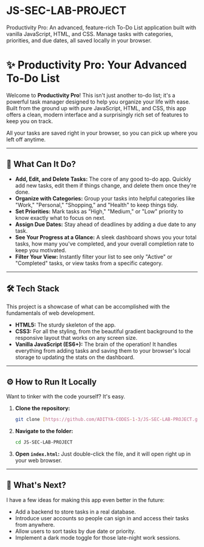 # JS-SEC-LAB-PROJECT
 Productivity Pro: An advanced, feature-rich To-Do List application built with vanilla JavaScript, HTML, and CSS. Manage tasks with categories, priorities, and due dates, all saved locally in your browser.
# ✨ Productivity Pro: Your Advanced To-Do List

Welcome to **Productivity Pro**! This isn't just another to-do list; it's a powerful task manager designed to help you organize your life with ease. Built from the ground up with pure JavaScript, HTML, and CSS, this app offers a clean, modern interface and a surprisingly rich set of features to keep you on track.

All your tasks are saved right in your browser, so you can pick up where you left off anytime.

---

## 🚀 What Can It Do?

* **Add, Edit, and Delete Tasks:** The core of any good to-do app. Quickly add new tasks, edit them if things change, and delete them once they're done.
* **Organize with Categories:** Group your tasks into helpful categories like "Work," "Personal," "Shopping," and "Health" to keep things tidy.
* **Set Priorities:** Mark tasks as "High," "Medium," or "Low" priority to know exactly what to focus on next.
* **Assign Due Dates:** Stay ahead of deadlines by adding a due date to any task.
* **See Your Progress at a Glance:** A sleek dashboard shows you your total tasks, how many you've completed, and your overall completion rate to keep you motivated.
* **Filter Your View:** Instantly filter your list to see only "Active" or "Completed" tasks, or view tasks from a specific category.

---

## 🛠️ Tech Stack

This project is a showcase of what can be accomplished with the fundamentals of web development.

* **HTML5:** The sturdy skeleton of the app.
* **CSS3:** For all the styling, from the beautiful gradient background to the responsive layout that works on any screen size.
* **Vanilla JavaScript (ES6+):** The brain of the operation! It handles everything from adding tasks and saving them to your browser's local storage to updating the stats on the dashboard.

---

## ⚙️ How to Run It Locally

Want to tinker with the code yourself? It's easy.

1.  **Clone the repository:**
    ```bash
    git clone [https://github.com/ADITYA-CODES-1-3/JS-SEC-LAB-PROJECT.git](https://github.com/ADITYA-CODES-1-3/JS-SEC-LAB-PROJECT.git)
    ```
2.  **Navigate to the folder:**
    ```bash
    cd JS-SEC-LAB-PROJECT
    ```
3.  **Open `index.html`:** Just double-click the file, and it will open right up in your web browser.

---

## 🌟 What's Next?

I have a few ideas for making this app even better in the future:

* Add a backend to store tasks in a real database.
* Introduce user accounts so people can sign in and access their tasks from anywhere.
* Allow users to sort tasks by due date or priority.
* Implement a dark mode toggle for those late-night work sessions.

